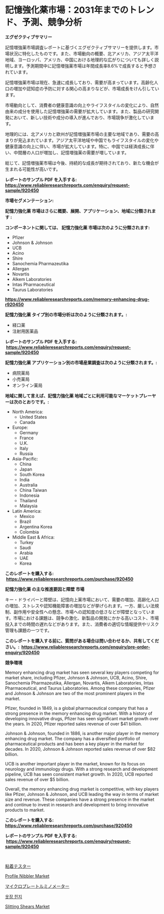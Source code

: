 <p><h1>記憶強化薬市場：2031年までのトレンド、予測、競争分析</h1></p><p><strong>エグゼクティブサマリー</strong></p>
<p><p>記憶増強薬市場調査レポートに基づくエグゼクティブサマリーを提供します。市場状況に特化したものです。また、市場動向の概要、北アメリカ、アジア太平洋地域、ヨーロッパ、アメリカ、中国における地理的な広がりについても詳しく説明します。予測期間中に記憶増強薬市場は年間成長率8.6%で成長すると予想されています。</p><p>記憶増強薬市場は現在、急速に成長しており、需要が高まっています。高齢化人口の増加や認知症の予防に対する関心の高まりなどが、市場成長をけん引しています。</p><p>市場動向として、消費者の健康意識の向上やライフスタイルの変化により、自然由来の成分を使用した記憶増強薬の需要が拡大しています。また、製品の研究開発において、新しい技術や成分の導入が進んでおり、市場競争が激化しています。</p><p>地理的には、北アメリカと欧州が記憶増強薬市場の主要な地域であり、需要の高まりが見込まれています。アジア太平洋地域や中国でもライフスタイルの変化や健康意識の向上に伴い、市場が拡大しています。特に、中国では経済成長に伴い、中間層の人口が増加し、記憶増強薬の需要が増しています。</p><p>総じて、記憶増強薬市場は今後、持続的な成長が期待されており、新たな機会が生まれる可能性が高いです。</p></p>
<p><strong>レポートのサンプル PDF を入手する: <a href="https://www.reliableresearchreports.com/enquiry/request-sample/920450">https://www.reliableresearchreports.com/enquiry/request-sample/920450</a></strong></p>
<p><strong>市場セグメンテーション:</strong></p>
<p><strong> 記憶力強化薬 市場はさらに概要、展開、アプリケーション、地域に分類されます :</strong></p>
<p><strong>コンポーネントに関しては、 記憶力強化薬 市場は次のように分類されます: &nbsp;</strong></p>
<p><ul><li>Pfizer</li><li>Johnson & Johnson</li><li>UCB</li><li>Acino</li><li>Shire</li><li>Sanochemia Pharmazeutika</li><li>Allergan</li><li>Novartis</li><li>Alkem Laboratories</li><li>Intas Pharmaceutical</li><li>Taurus Laboratories</li></ul></p>
<p><strong><a href="https://www.reliableresearchreports.com/memory-enhancing-drug-r920450">https://www.reliableresearchreports.com/memory-enhancing-drug-r920450</a></strong></p>
<p><strong> 記憶力強化薬 タイプ別の市場分析は次のように分類されます。:</strong></p>
<p><ul><li>経口薬</li><li>注射用医薬品</li></ul></p>
<p><strong>レポートのサンプル PDF を入手する: &nbsp;<a href="https://www.reliableresearchreports.com/enquiry/request-sample/920450">https://www.reliableresearchreports.com/enquiry/request-sample/920450</a></strong></p>
<p><strong> 記憶力強化薬 アプリケーション別の市場産業調査は次のように分類されます。:</strong></p>
<p><ul><li>病院薬局</li><li>小売薬局</li><li>オンライン薬局</li></ul></p>
<p><strong>地域に関して言えば、記憶力強化薬 地域ごとに利用可能なマーケットプレーヤーは次のとおりです。:</strong></p>
<p><ul>
    <li>
        North America:
        <ul>
            <li>United States</li>
            <li>Canada</li>
        </ul>
    </li>
    <li>
        Europe:
        <ul>
            <li>Germany</li>
            <li>France</li>
            <li>U.K.</li>
            <li>Italy</li>
            <li>Russia</li>
        </ul>
    </li>
    <li>
        Asia-Pacific:
        <ul>
            <li>China</li>
            <li>Japan</li>
            <li>South Korea</li>
            <li>India</li>
            <li>Australia</li>
            <li>China Taiwan</li>
            <li>Indonesia</li>
            <li>Thailand</li>
            <li>Malaysia</li>
        </ul>
    </li>
    <li>
        Latin America:
        <ul>
            <li>Mexico</li>
            <li>Brazil</li>
            <li>Argentina Korea</li>
            <li>Colombia</li>
        </ul>
    </li>
    <li>
        Middle East & Africa:
        <ul>
            <li>Turkey</li>
            <li>Saudi</li>
            <li>Arabia</li>
            <li>UAE</li>
            <li>Korea</li>
        </ul>
    </li>
    </ul></p>
<p><strong>このレポートを購入する: &nbsp;<a href="https://www.reliableresearchreports.com/purchase/920450">https://www.reliableresearchreports.com/purchase/920450</a></strong></p>
<p><strong>記憶力強化薬 の主な推進要因と障壁 市場</strong></p>
<p><p>キー・ドライバーと障壁は、記憶向上薬市場において、需要の増加、高齢化人口の増加、ストレスや認知機能障害の増加などが挙げられます。一方、厳しい法規制、副作用や安全性への懸念、市場への認知度の低さなどが障壁となっています。市場における課題は、競争の激化、新製品の開発にかかる高いコスト、市場投入までの時間の遅れなどがあります。また、消費者の適切な情報提供やリスク管理も課題の一つです。</p></p>
<p><strong>このレポートを購入する前に、質問がある場合は問い合わせるか、共有してください。:&nbsp; <a href="https://www.reliableresearchreports.com/enquiry/pre-order-enquiry/920450">https://www.reliableresearchreports.com/enquiry/pre-order-enquiry/920450</a></strong></p>
<p><strong>競争環境</strong></p>
<p><p>Memory enhancing drug market has seen several key players competing for market share, including Pfizer, Johnson & Johnson, UCB, Acino, Shire, Sanochemia Pharmazeutika, Allergan, Novartis, Alkem Laboratories, Intas Pharmaceutical, and Taurus Laboratories. Among these companies, Pfizer and Johnson & Johnson are two of the most prominent players in the market.</p><p>Pfizer, founded in 1849, is a global pharmaceutical company that has a strong presence in the memory enhancing drug market. With a history of developing innovative drugs, Pfizer has seen significant market growth over the years. In 2020, Pfizer reported sales revenue of over $41 billion.</p><p>Johnson & Johnson, founded in 1886, is another major player in the memory enhancing drug market. The company has a diversified portfolio of pharmaceutical products and has been a key player in the market for decades. In 2020, Johnson & Johnson reported sales revenue of over $82 billion.</p><p>UCB is another important player in the market, known for its focus on neurology and immunology drugs. With a strong research and development pipeline, UCB has seen consistent market growth. In 2020, UCB reported sales revenue of over $5 billion.</p><p>Overall, the memory enhancing drug market is competitive, with key players like Pfizer, Johnson & Johnson, and UCB leading the way in terms of market size and revenue. These companies have a strong presence in the market and continue to invest in research and development to bring innovative products to market.</p></p>
<p><strong>このレポートを購入する: &nbsp; <a href="https://www.reliableresearchreports.com/purchase/920450">https://www.reliableresearchreports.com/purchase/920450</a></strong></p>
<p><strong>レポートのサンプル PDF を入手する: &nbsp;<a href="https://www.reliableresearchreports.com/enquiry/request-sample/920450">https://www.reliableresearchreports.com/enquiry/request-sample/920450</a></strong><strong></strong></p>
<p>&nbsp;</p>
<p><p><a href="https://github.com/lily-u-genius/Market-Research-Report-List-1/blob/main/551931827907.md">粘着テスター</a></p><p><a href="https://github.com/mharielmesa/Market-Research-Report-List-2/blob/main/profile-nibbler-market.md">Profile Nibbler Market</a></p><p><a href="https://github.com/dandier2003/Market-Research-Report-List-1/blob/main/645303027906.md">マイクロプレートルミノメーター</a></p><p><a href="https://github.com/OwenHamiytll568745/Market-Research-Report-List-1/blob/main/946930725409.md">옷장 힌지</a></p><p><a href="https://github.com/dringals/Market-Research-Report-List-3/blob/main/slitting-shears-market.md">Slitting Shears Market</a></p></p>
